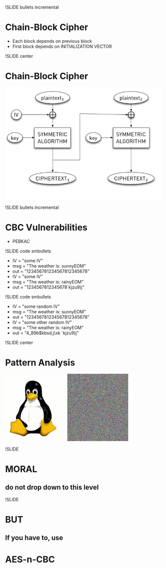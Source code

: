 !SLIDE bullets incremental
# Chain-Block Cipher #

* Each block depends on previous block
* First block depends on INITIALIZATION VECTOR

!SLIDE center
# Chain-Block Cipher #
![Chain-Block Cipher aka CBC](cbc.png)

!SLIDE bullets incremental
# CBC Vulnerabilities #

* PEBKAC

!SLIDE code smbullets

* IV  = "some IV"
* msg = "The weather is: sunnyEOM"
* out = "123456781234567812345678"
* IV  = "some IV"
* msg = "The weather is: rainyEOM"
* out = "1234567812345678`kjzu9)j"

!SLIDE code smbullets

* IV  = "some random IV"
* msg = "The weather is: sunnyEOM"
* out = "123456781234567812345678"
* IV  = "some other random IV"
* msg = "The weather is: rainyEOM"
* out = "4_89b$kbsd,j\xk `kjzu9)j"

!SLIDE center
# Pattern Analysis #

![Tux](tux.jpg)
![Tux encrypted with CBC](tux_cbc.jpg)

!SLIDE
# MORAL #
## do not drop down to this level ##

!SLIDE
# BUT #
## If you have to, use ##
# AES-n-CBC #
